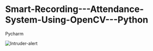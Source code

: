 # Smart-Recording---Attendance-System-Using-OpenCV---Python
Pycharm


![Intruder-alert](https://user-images.githubusercontent.com/106112664/209508292-7d6b4ac1-f7da-4912-8813-78664cd2ae3b.jpg)
